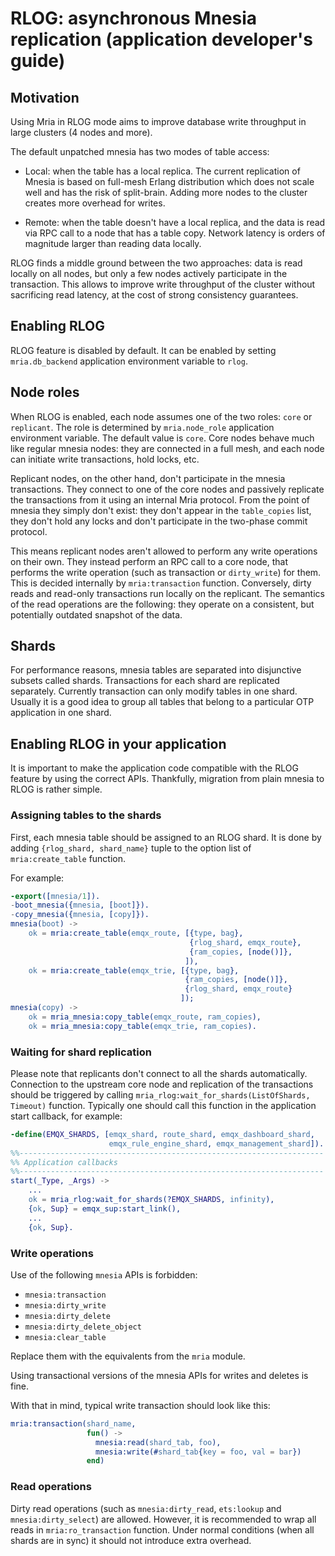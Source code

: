 # RLOG: asynchronous Mnesia replication (application developer's guide)

## Motivation

Using Mria in RLOG mode aims to improve database write throughput in large clusters (4 nodes and more).

The default unpatched mnesia has two modes of table access:

* Local: when the table has a local replica.
  The current replication of Mnesia is based on full-mesh Erlang distribution which does not scale well and has the risk of split-brain.
  Adding more nodes to the cluster creates more overhead for writes.

* Remote: when the table doesn't have a local replica, and the data is read via RPC call to a node that has a table copy.
  Network latency is orders of magnitude larger than reading data locally.

RLOG finds a middle ground between the two approaches: data is read locally on all nodes, but only a few nodes actively participate in the transaction.
This allows to improve write throughput of the cluster without sacrificing read latency, at the cost of strong consistency guarantees.

## Enabling RLOG

RLOG feature is disabled by default.
It can be enabled by setting `mria.db_backend` application environment variable to `rlog`.

## Node roles

When RLOG is enabled, each node assumes one of the two roles: `core` or `replicant`.
The role is determined by `mria.node_role` application environment variable.
The default value is `core`.
Core nodes behave much like regular mnesia nodes: they are connected in a full mesh, and each node can initiate write transactions, hold locks, etc.

Replicant nodes, on the other hand, don't participate in the mnesia transactions.
They connect to one of the core nodes and passively replicate the transactions from it using an internal Mria protocol.
From the point of mnesia they simply don't exist: they don't appear in the `table_copies` list, they don't hold any locks and don't participate in the two-phase commit protocol.

This means replicant nodes aren't allowed to perform any write operations on their own.
They instead perform an RPC call to a core node, that performs the write operation (such as transaction or `dirty_write`) for them.
This is decided internally by `mria:transaction` function.
Conversely, dirty reads and read-only transactions run locally on the replicant.
The semantics of the read operations are the following: they operate on a consistent, but potentially outdated snapshot of the data.

## Shards

For performance reasons, mnesia tables are separated into disjunctive subsets called shards.
Transactions for each shard are replicated separately.
Currently transaction can only modify tables in one shard.
Usually it is a good idea to group all tables that belong to a particular OTP application in one shard.

## Enabling RLOG in your application

It is important to make the application code compatible with the RLOG feature by using the correct APIs.
Thankfully, migration from plain mnesia to RLOG is rather simple.

### Assigning tables to the shards

First, each mnesia table should be assigned to an RLOG shard.
It is done by adding `{rlog_shard, shard_name}` tuple to the option list of `mria:create_table` function.

For example:

```erlang
-export([mnesia/1]).
-boot_mnesia({mnesia, [boot]}).
-copy_mnesia({mnesia, [copy]}).
mnesia(boot) ->
    ok = mria:create_table(emqx_route, [{type, bag},
                                        {rlog_shard, emqx_route},
                                        {ram_copies, [node()]},
                                       ]),
    ok = mria:create_table(emqx_trie, [{type, bag},
                                       {ram_copies, [node()]},
                                       {rlog_shard, emqx_route}
                                      ]);
mnesia(copy) ->
    ok = mria_mnesia:copy_table(emqx_route, ram_copies),
    ok = mria_mnesia:copy_table(emqx_trie, ram_copies).
```

### Waiting for shard replication

Please note that replicants don't connect to all the shards automatically.
Connection to the upstream core node and replication of the transactions should be triggered by calling `mria_rlog:wait_for_shards(ListOfShards, Timeout)` function.
Typically one should call this function in the application start callback, for example:

```erlang
-define(EMQX_SHARDS, [emqx_shard, route_shard, emqx_dashboard_shard,
                      emqx_rule_engine_shard, emqx_management_shard]).
%%--------------------------------------------------------------------
%% Application callbacks
%%--------------------------------------------------------------------
start(_Type, _Args) ->
    ...
    ok = mria_rlog:wait_for_shards(?EMQX_SHARDS, infinity),
    {ok, Sup} = emqx_sup:start_link(),
    ...
    {ok, Sup}.
```


### Write operations

Use of the following `mnesia` APIs is forbidden:

* `mnesia:transaction`
* `mnesia:dirty_write`
* `mnesia:dirty_delete`
* `mnesia:dirty_delete_object`
* `mnesia:clear_table`

Replace them with the equivalents from the `mria` module.

Using transactional versions of the mnesia APIs for writes and deletes is fine.

With that in mind, typical write transaction should look like this:

```erlang
mria:transaction(shard_name,
                 fun() ->
                   mnesia:read(shard_tab, foo),
                   mnesia:write(#shard_tab{key = foo, val = bar})
                 end)
```

### Read operations

Dirty read operations (such as `mnesia:dirty_read`, `ets:lookup` and `mnesia:dirty_select`) are allowed.
However, it is recommended to wrap all reads in `mria:ro_transaction` function.
Under normal conditions (when all shards are in sync) it should not introduce extra overhead.
